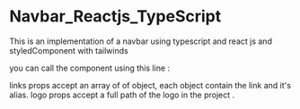 # Navbar_Reactjs_TypeScript
This is an implementation of a navbar using typescript and react js and styledComponent  with tailwinds

you can call the component using this line : 

<Navbar links={[]} logo={logo} /> 

links props accept an array of of object, each object contain the link and it's alias.
logo props accept a full path of the logo in the project .
